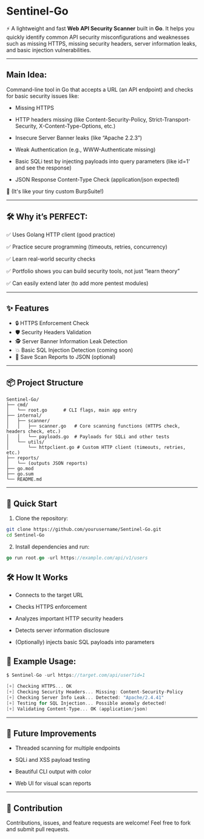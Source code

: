 # Sentinel-Go

⚡ A lightweight and fast **Web API Security Scanner** built in **Go**. It helps you quickly identify common API security misconfigurations and weaknesses such as missing HTTPS, missing security headers, server information leaks, and basic injection vulnerabilities.

---

## Main Idea:
Command-line tool in Go that accepts a URL (an API endpoint) and checks for basic security issues like:

* Missing HTTPS

* HTTP headers missing (like Content-Security-Policy, Strict-Transport-Security, X-Content-Type-Options, etc.)

* Insecure Server Banner leaks (like “Apache 2.2.3”)

* Weak Authentication (e.g., WWW-Authenticate missing)

* Basic SQLi test by injecting payloads into query parameters (like id=1' and see the response)

* JSON Response Content-Type Check (application/json expected)

🔗 (It's like your tiny custom BurpSuite!)

---

## 🛠 Why it’s PERFECT:

✅ Uses Golang HTTP client (good practice)

✅ Practice secure programming (timeouts, retries, concurrency)

✅ Learn real-world security checks

✅ Portfolio shows you can build security tools, not just “learn theory”

✅ Can easily extend later (to add more pentest modules)

--- 

## ✨ Features

- 🔒 HTTPS Enforcement Check
- 🛡 Security Headers Validation
- 🕵️ Server Banner Information Leak Detection
- 💥 Basic SQL Injection Detection (coming soon)
- 📄 Save Scan Reports to JSON (optional)

---

## 📦 Project Structure

```
Sentinel-Go/
├── cmd/
│   └── root.go      # CLI flags, main app entry
├── internal/
│   ├── scanner/
│   │   ├── scanner.go   # Core scanning functions (HTTPS check, headers check, etc.)
│   │   └── payloads.go  # Payloads for SQLi and other tests
│   └── utils/
│       └── httpclient.go # Custom HTTP client (timeouts, retries, etc.)
├── reports/
│   └── (outputs JSON reports)
├── go.mod
├── go.sum
└── README.md
```

---

## 🚀 Quick Start

1. Clone the repository:

```bash
git clone https://github.com/yourusername/Sentinel-Go.git
cd Sentinel-Go
```

2. Install dependencies and run:

```go
go run root.go -url https://example.com/api/v1/users
```

## 🛠 How It Works
* Connects to the target URL

* Checks HTTPS enforcement

* Analyzes important HTTP security headers

* Detects server information disclosure

* (Optionally) injects basic SQL payloads into parameters

## 📜 Example Usage:

```go
$ Sentinel-Go -url https://target.com/api/user?id=1

[+] Checking HTTPS... OK
[+] Checking Security Headers... Missing: Content-Security-Policy
[+] Checking Server Info Leak... Detected: "Apache/2.4.41"
[+] Testing for SQL Injection... Possible anomaly detected!
[+] Validating Content-Type... OK (application/json)
```

---

## 🧩 Future Improvements
* Threaded scanning for multiple endpoints

* SQLi and XSS payload testing

* Beautiful CLI output with color

* Web UI for visual scan reports

---

## 🤝 Contribution
Contributions, issues, and feature requests are welcome!
Feel free to fork and submit pull requests.
